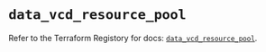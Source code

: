# `data_vcd_resource_pool`

Refer to the Terraform Registory for docs: [`data_vcd_resource_pool`](https://registry.terraform.io/providers/vmware/vcd/3.10.0/docs/data-sources/resource_pool).
